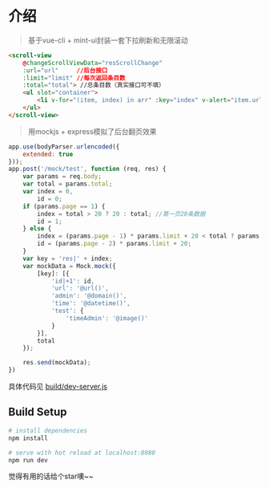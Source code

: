 # 介绍

> 基于vue-cli + mint-ui封装一套下拉刷新和无限滚动
```html
<scroll-view
    @changeScrollViewData="resScrollChange"
    :url="url"     //后台接口
    :limit="limit" //每次返回条目数
    :total="total"> //总条目数（真实接口可不填）
    <ul slot="container">
        <li v-for="(item, index) in arr" :key="index" v-alert="item.url">{{item.url}}</li>
    </ul>
</scroll-view>

```

> 用mockjs + express模拟了后台翻页效果

```javascript
app.use(bodyParser.urlencoded({
    extended: true
}));
app.post('/mock/test', function (req, res) {
    var params = req.body;
    var total = params.total;
    var index = 0,
        id = 0;
    if (params.page == 1) {
        index = total > 20 ? 20 : total; //第一页20条数据
        id = 1;
    } else {
        index = (params.page - 1) * params.limit + 20 < total ? params.limit : total - (params.page - 2) * params.limit - 20;
        id = (params.page - 2) * params.limit + 20;
    }
    var key = 'res|' + index;
    var mockData = Mock.mock({
        [key]: [{
            'id|+1': id,
            'url': '@url()',
            'admin': '@domain()',
            'time': '@datetime()',
            'test': {
                'timeAdmin': '@image()'
            }
        }],
        total
    });

    res.send(mockData);
})
```
具体代码见 [build/dev-server.js](https://github.com/kkcForHtml/loadmore/blob/master/build/dev-server.js)

## Build Setup

``` bash
# install dependencies
npm install

# serve with hot reload at localhost:8080
npm run dev

```
觉得有用的话给个star噢~~
